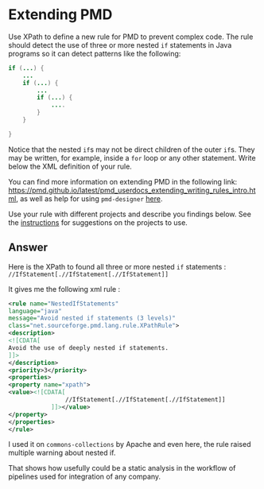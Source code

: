 # Extending PMD

Use XPath to define a new rule for PMD to prevent complex code. The rule should detect the use of three or more nested `if` statements in Java programs so it can detect patterns like the following:

```Java
if (...) {
    ...
    if (...) {
        ...
        if (...) {
            ....
        }
    }

}
```
Notice that the nested `if`s may not be direct children of the outer `if`s. They may be written, for example, inside a `for` loop or any other statement.
Write below the XML definition of your rule.

You can find more information on extending PMD in the following link: https://pmd.github.io/latest/pmd_userdocs_extending_writing_rules_intro.html, as well as help for using `pmd-designer` [here](https://github.com/selabs-ur1/VV-ISTIC-TP2/blob/master/exercises/designer-help.md).

Use your rule with different projects and describe you findings below. See the [instructions](../sujet.md) for suggestions on the projects to use.

## Answer

Here is the XPath to found all three or more nested `if` statements : `//IfStatement[.//IfStatement[.//IfStatement]]`

It gives me the following xml rule :

```xml
<rule name="NestedIfStatements"
language="java"
message="Avoid nested if statements (3 levels)"
class="net.sourceforge.pmd.lang.rule.XPathRule">
<description>
<![CDATA[
Avoid the use of deeply nested if statements.
]]>
</description>
<priority>3</priority>
<properties>
<property name="xpath">
<value><![CDATA[
                //IfStatement[.//IfStatement[.//IfStatement]]
            ]]></value>
</property>
</properties>
</rule>
```

I used it on `commons-collections` by Apache and even here, the rule raised multiple warning about nested if.

That shows how usefully could be a static analysis in the workflow of pipelines used for integration of any company.